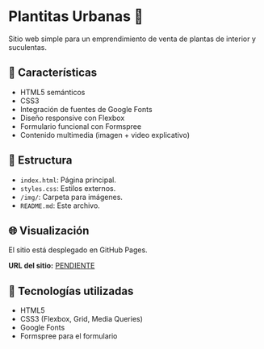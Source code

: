 # Plantitas Urbanas 🌿

Sitio web simple para un emprendimiento de venta de plantas de interior y suculentas.

## 📌 Características

- HTML5 semánticos
- CSS3
- Integración de fuentes de Google Fonts
- Diseño responsive con Flexbox
- Formulario funcional con Formspree
- Contenido multimedia (imagen + video explicativo)

## 📁 Estructura

- `index.html`: Página principal.
- `styles.css`: Estilos externos.
- `/img/`: Carpeta para imágenes.
- `README.md`: Este archivo.

## 🌐 Visualización

El sitio está desplegado en GitHub Pages.

**URL del sitio:** [PENDIENTE](PENDIENTE)

## 🔧 Tecnologías utilizadas

- HTML5
- CSS3 (Flexbox, Grid, Media Queries)
- Google Fonts
- Formspree para el formulario